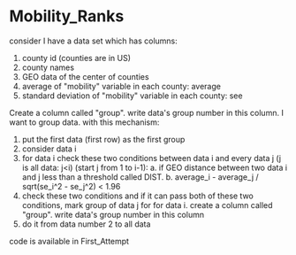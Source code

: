 # Mobility_Ranks

consider I have a data set which has columns:
1. county id (counties are in US)
2. county names
3. GEO data of the center of counties
4. average of "mobility" variable in each county: average
5. standard deviation of "mobility" variable in each county: see


Create a column called "group". write data's group number in this column. I want to group data. with this mechanism:
1. put the first data (first row) as the first group
2. consider data i
3. for data i check these two conditions between data i and every data j (j is all data: j<i) (start j from 1 to i-1):
a. if GEO distance between two data i and j less than a threshold called DIST.
b. average_i - average_j / sqrt(se_i^2 - se_j^2) < 1.96
4. check these two conditions and if it can pass both of these two conditions, mark group of data j for for data i. create a column called "group". write data's group number in this column
5. do it from data number 2 to all data

code is available in First_Attempt
